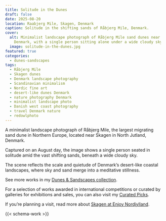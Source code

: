 ```yaml
---
title: Solitude in the Dunes
draft: false
date: 2025-08-20
location: Raabjerg Mile, Skagen, Denmark
caption: Solitude in the shifting sands of Råbjerg Mile, Denmark.
cover:
  alt: Minimalist landscape photograph of Råbjerg Mile sand dunes near Skagen,
    Denmark, with a single person sitting alone under a wide cloudy sky.
  image: solitude-in-the-dunes.jpg
featured: true
categories:
  - dunes-sandscapes
tags:
  - Råbjerg Mile
  - Skagen dunes
  - Denmark landscape photography
  - Scandinavian minimalism
  - Nordic fine art
  - desert-like dunes Denmark
  - nature photography Denmark
  - minimalist landscape photo
  - Danish west coast photography
  - travel Denmark nature
  - redowlphoto
---
```

A minimalist landscape photograph of Råbjerg Mile, the largest migrating sand dune in Northern Europe, located near Skagen in North Jutland, Denmark.

Captured on an August day, the image shows a single person seated in solitude amid the vast shifting sands, beneath a wide cloudy sky.

The scene reflects the scale and quietude of Denmark’s desert-like coastal landscapes, where sky and sand merge into a meditative stillness.

See more works in my [Dunes & Sandscapes collection](https://redowlphoto.dk/categories/dunes-sandscapes/?utm_source=chatgpt.com).

For a selection of works awarded in international competitions or curated by galleries for exhibitions and sales, you can also visit my [Curated Picks](https://redowlphoto.dk/categories/curated-picks/?utm_source=chatgpt.com).

If you’re planning a visit, read more about [Skagen at Enjoy Nordjylland](https://www.enjoynordjylland.dk/skagen?utm_source=chatgpt.com).

<!--more-->

{{< schema-work >}}

